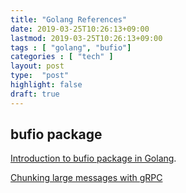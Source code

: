 ```yaml
---
title: "Golang References"
date: 2019-03-25T10:26:13+09:00
lastmod: 2019-03-25T10:26:13+09:00
tags : [ "golang", "bufio"]
categories : [ "tech" ]
layout: post
type:  "post"
highlight: false
draft: true
---
```


## bufio package

[Introduction to bufio package in Golang](https://medium.com/golangspec/introduction-to-bufio-package-in-golang-ad7d1877f762).

[Chunking large messages with gRPC](https://jbrandhorst.com/post/grpc-binary-blob-stream/)

